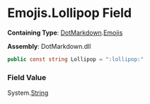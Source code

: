 # Emojis\.Lollipop Field

**Containing Type**: [DotMarkdown](../../README.md)\.[Emojis](../README.md)

**Assembly**: DotMarkdown\.dll

```csharp
public const string Lollipop = ":lollipop:"
```

### Field Value

System\.[String](https://docs.microsoft.com/en-us/dotnet/api/system.string)